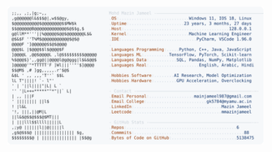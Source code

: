 <picture>
  <source srcset="https://raw.githubusercontent.com/mmazinjameel/mmazinjameel/main/dark_mode.svg?v=1741111996" media="(prefers-color-scheme: dark)">
  <img src="https://raw.githubusercontent.com/mmazinjameel/mmazinjameel/main/light_mode.svg?v=1741111996">
</picture>
